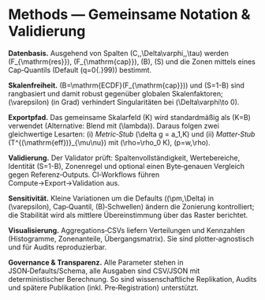 # Methods — Gemeinsame Notation & Validierung


**Datenbasis.** Ausgehend von Spalten \(C,\,\Delta\varphi,\,\tau\) werden \(F_{\mathrm{res}}\), \(F_{\mathrm{cap}}\), \(B\), \(S\) und die Zonen mittels eines Cap‑Quantils (Default \(q=0{.}99\)) bestimmt.


**Skalenfreiheit.** \(B=\mathrm{ECDF}(F_{\mathrm{cap}})\) und \(S=1-B\) sind rangbasiert und damit robust gegenüber globalen Skalenfaktoren; \(\varepsilon\) (in Grad) verhindert Singularitäten bei \(\Delta\varphi\to 0\).


**Exportpfad.** Das gemeinsame Skalarfeld \(K\) wird standardmäßig als \(K=B\) verwendet (Alternative: Blend mit \(\lambda\)). Daraus folgen zwei gleichwertige Lesarten: (i) *Metric‑Stub* \(\delta g = a_1\,K\) und (ii) *Matter‑Stub* \(T^{(\mathrm{eff})}_{\mu\nu}\) mit \(\rho=\rho_0 K\), \(p=w\,\rho\).


**Validierung.** Der Validator prüft: Spaltenvollständigkeit, Wertebereiche, Identität \(S=1-B\), Zonenregel und optional einen Byte‑genauen Vergleich gegen Referenz‑Outputs. CI‑Workflows führen Compute→Export→Validation aus.


**Sensitivität.** Kleine Variationen um die Defaults (\(\pm\,\Delta\) in \(\varepsilon\), Cap‑Quantil, \(B\)‑Schwellen) ändern die Zonierung kontrolliert; die Stabilität wird als mittlere Übereinstimmung über das Raster berichtet.


**Visualisierung.** Aggregations‑CSVs liefern Verteilungen und Kennzahlen (Histogramme, Zonenanteile, Übergangsmatrix). Sie sind plotter‑agnostisch und für Audits reproduzierbar.


**Governance & Transparenz.** Alle Parameter stehen in JSON‑Defaults/Schema, alle Ausgaben sind CSV/JSON mit deterministischer Berechnung. So sind wissenschaftliche Replikation, Audits und spätere Publikation (inkl. Pre‑Registration) unterstützt.